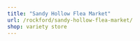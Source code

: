 ```yaml
---
title: "Sandy Hollow Flea Market"
url: /rockford/sandy-hollow-flea-market/
shop: variety store
---
```

